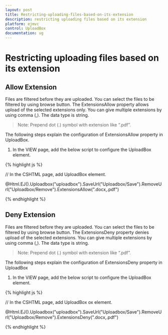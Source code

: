 ```yaml
---
layout: post
title: Restricting-uploading-files-based-on-its-extension
description: restricting uploading files based on its extension
platform: ejmvc
control: UploadBox
documentation: ug
---
```


# Restricting uploading files based on its extension

## Allow Extension

Files are filtered before they are uploaded. You can select the files to be filtered by using browse button. The ExtensionsAllow property allows upload of the selected extensions only. You can give multiple extensions by using comma (,).  The data type is string.

> Note: Prepend dot (.) symbol with extension like “.pdf”.



The following steps explain the configuration of ExtensionsAllow property in UploadBox. 

1. In the VIEW page, add the below script to configure the UploadBox element.



{% highlight js %}

// In the CSHTML page, add UploadBox element.

@Html.EJ().Uploadbox("uploadbox").SaveUrl("Uploadbox/Save").RemoveUrl("Uploadbox/Remove").ExtensionsAllow(".docx,.pdf")

{% endhighlight %}

## Deny Extension

Files are filtered before they are uploaded. You can select the files to be filtered by using browse button. The ExtensionsDeny property denies upload of the selected extensions. You can give multiple extensions by using comma (,).  The data type is string.

> Note: Prepend dot (.) symbol with extension like “.pdf”.


The following steps explain the configuration of ExtensionsDeny property in UploadBox

1. In the VIEW page, add the below script to configure the UploadBox element.


{% highlight js %}

// In the CSHTML page, add UploadBox ox element.

@Html.EJ().Uploadbox("uploadbox").SaveUrl("Uploadbox/Save").RemoveUrl("Uploadbox/Remove").ExtensionsDeny(".docx,.pdf")

{% endhighlight %}

